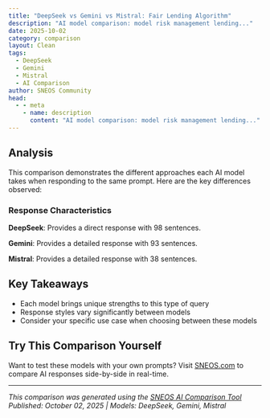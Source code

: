 ```yaml
---
title: "DeepSeek vs Gemini vs Mistral: Fair Lending Algorithm"
description: "AI model comparison: model risk management lending..."
date: 2025-10-02
category: comparison
layout: Clean
tags:
  - DeepSeek
  - Gemini
  - Mistral
  - AI Comparison
author: SNEOS Community
head:
  - - meta
    - name: description
      content: "AI model comparison: model risk management lending..."
---
```


<ChatComparison
  title="DeepSeek vs Gemini vs Mistral: Fair Lending Algorithm"
  prompt="model risk management lending"
  :responses='{
    "DeepSeek": "Of course. This is a critical topic in modern banking and finance. Here is a comprehensive overview of **Model Risk Management (MRM) in Lending**, covering its importance, key components, the lifecycle, and practical examples.\n\n---\n\n### What is Model Risk Management in Lending?\n\n**Model Risk Management (MRM)** is the practice of governing and controlling the risks associated with the use of models. In the context of lending, a **model** is a quantitative method, system, or approach that applies statistical, economic, financial, or machine learning techniques to process input data and generate outputs to inform business decisions.\n\n**Lending Models** are used to make critical decisions such as:\n*   **Credit Scoring:** Approving or denying a loan application.\n*   **Underwriting:** Setting the interest rate, credit limit, or loan terms.\n*   **Portfolio Management:** Estimating expected credit losses (e.g., for CECL/IFRS 9).\n*   **Collections:** Prioritizing accounts for collection efforts.\n*   **Anti-Money Laundering (AML):** Detecting suspicious lending activities.\n\n**Model Risk** is the potential for adverse consequences from decisions based on incorrect or misused model outputs. This can lead to financial loss, poor business decisions, and reputational damage.\n\n---\n\n### Why is MRM Crucial in Lending?\n\nThe stakes in lending are exceptionally high, making robust MRM non-negotiable.\n\n1.  **Financial Loss:** Inaccurate models can lead to:\n    *   **Credit Losses:** Approving bad loans (false positives) or giving overly generous terms to risky borrowers.\n    *   **Opportunity Cost:** Denying good loans (false negatives), losing revenue to competitors.\n    *   **Regulatory Fines:** Breaching capital requirements (e.g., Basel) or accounting standards (e.g., CECL).\n\n2.  **Reputational Damage \u0026 Fair Lending Risk:** Models that are biased or discriminatory, even unintentionally, can violate fair lending laws (e.g., Equal Credit Opportunity Act). This leads to legal action, regulatory sanctions, and severe reputational harm.\n\n3.  **Strategic Missteps:** Basing portfolio strategy on flawed models can lead to over-concentration in risky asset classes or inadequate pricing, threatening the institution\u0027s long-term stability.\n\n4.  **Regulatory Scrutiny:** Regulators (OCC, Fed, CFPB, ECB) have issued strong guidance (e.g., OCC 2011-12, SR 11-7) requiring banks to have a rigorous MRM framework. This is not optional for regulated institutions.\n\n---\n\n### Key Components of a Sound MRM Framework for Lending\n\nA robust MRM framework is built on three pillars:\n\n#### 1. Robust Model Governance\nThis is the \u0022who\u0022 and \u0022how\u0022 of MRM.\n*   **Clear Roles \u0026 Responsibilities:** Defined roles for model owners, developers, validators, and users. A central MRM function or committee oversees the entire process.\n*   **Comprehensive Policies \u0026 Procedures:** Documented standards for model development, validation, implementation, and use.\n*   **Model Inventory:** A centralized repository of all models used in lending, including their purpose, status, and key risk indicators.\n\n#### 2. Thorough Model Development \u0026 Implementation\nThis is the \u0022what\u0022 of the model itself.\n*   **Data Quality:** \u0022Garbage in, garbage out.\u0022 The model is only as good as its data. Processes must ensure data is accurate, complete, and relevant.\n*   **Sound Conceptual Framework:** The model\u0027s theory and design must be economically and statistically sound for its intended use.\n*   **Transparency \u0026 Explainability:** Especially for complex machine learning models (e.g., neural networks), the ability to understand and explain why a model made a certain decision is critical for validation, fairness testing, and customer communication.\n\n#### 3. Rigorous Model Validation\nThis is the independent \u0022challenge\u0022 to ensure the model is sound. It is the cornerstone of MRM and consists of three core elements:\n\n*   **Conceptual Soundness Evaluation:** Assessing the theory and design.\n    *   Does the model make theoretical sense?\n    *   Are the variables chosen appropriate and non-discriminatory?\n    *   Is the methodology (e.g., logistic regression, XGBoost) suitable?\n\n*   **Ongoing Monitoring \u0026 Outcomes Analysis:** Tracking model performance after deployment.\n    *   **Back-testing:** Comparing model predictions (e.g., probability of default) to actual outcomes.\n    *   **Benchmarking:** Comparing the model\u0027s performance to a simpler or alternative model.\n    *   **Monitoring Drift:**\n        *   **Concept Drift:** When the relationship between the input variables and the target outcome changes over time (e.g., a pandemic changes what \u0022predicts\u0022 default).\n        *   **Data Drift:** When the statistical properties of the input data change (e.g., the average applicant\u0027s income shifts).\n\n*   **Process Verification:** Ensuring the model is correctly implemented and operating as intended in the production environment.\n\n---\n\n### The Model Lifecycle in Lending\n\nMRM is not a one-time event but a continuous process.\n\n1.  **Development \u0026 Design:** The model is built and tested by developers.\n2.  **Validation \u0026 Approval:** Independent validators assess the model. The MRM committee approves it for use.\n3.  **Implementation:** The IT/tech team deploys the model into the production system.\n4.  **Ongoing Monitoring:** Model owners and validators continuously track performance metrics.\n5.  **Re-validation \u0026 Decommissioning:** Models are periodically re-validated (annually or after significant changes). Poorly performing or obsolete models are retired.\n\n---\n\n### Practical Examples of Model Risk in Lending\n\n| Lending Model Type | Model Risk Example | Consequence |\n| :--- | :--- | :--- |\n| **Application Scorecard** | The model underestimates the risk of self-employed applicants because its training data was dominated by salaried employees. | **Financial Loss:** Higher-than-expected defaults from self-employed borrowers. **Fair Lending Risk:** Potential for disparate impact on a protected class. |\n| **Behavioral Scorecard** | The model fails to detect a new pattern of early delinquency (concept drift) because it was trained on pre-recession data. | **Financial Loss:** Ineffective collections, leading to higher charge-offs. |\n| **Expected Credit Loss (ECL)** | The model uses an overly optimistic macroeconomic forecast, underestimating future loan losses. | **Regulatory \u0026 Financial:** Inadequate loan loss provisioning, violating accounting standards (CECL/IFRS 9) and misleading investors. |\n| **AML Transaction Monitoring** | The model has a high false-positive rate, flagging too many legitimate transactions. | **Operational Inefficiency:** Overwhelmed investigators miss real money laundering cases. |\n\n### Conclusion\n\nIn today\u0027s data-driven lending environment, models are indispensable. However, they are not infallible. A proactive, comprehensive, and independent **Model Risk Management framework** is not a regulatory burden but a strategic necessity. It protects the financial institution from significant losses, ensures compliance, promotes fair lending, and ultimately supports safe, sound, and profitable lending practices.",
    "Gemini": "Model risk management (MRM) in lending is a critical process for financial institutions to identify, assess, monitor, and control the risks associated with using models to make lending decisions.  These models are used throughout the entire lending lifecycle, from initial loan application to ongoing portfolio management.\n\nHere\u0027s a breakdown of key aspects:\n\n**Why is Model Risk Management Important in Lending?**\n\n*   **Significant Financial Impact:**  Poorly performing models can lead to substantial financial losses through inaccurate credit scoring, inappropriate loan pricing, inadequate loss reserves, and flawed capital planning.\n*   **Reputational Damage:**  Incorrectly used models can result in unfair or discriminatory lending practices, damaging a bank\u0027s reputation.\n*   **Regulatory Scrutiny:**  Banking regulators (e.g., the Federal Reserve, OCC, FDIC) have strict requirements for MRM, as outlined in guidance documents like SR 11-7 (Supervisory Guidance on Model Risk Management).  Failure to comply can lead to regulatory sanctions.\n*   **Complexity of Lending:** Lending involves numerous variables (economic conditions, borrower characteristics, collateral values), making it challenging to create and manage accurate models.\n*   **Bias and Fairness:** Models can inadvertently perpetuate or amplify existing biases in data, resulting in discriminatory lending decisions.\n\n**Key Lending Areas Affected by Model Risk:**\n\n*   **Credit Scoring and Underwriting:** Models used to assess creditworthiness, predict default probability, and determine loan eligibility.\n*   **Loan Pricing:** Models used to set interest rates and fees based on risk profiles.\n*   **Valuation:** Models used to value collateral (e.g., real estate, equipment).\n*   **Stress Testing:** Models used to simulate the impact of adverse economic scenarios on loan portfolios.\n*   **Loss Forecasting:** Models used to predict future loan losses and set appropriate loan loss reserves (Allowance for Credit Losses or ACL).\n*   **Collections and Recovery:** Models used to prioritize collection efforts and optimize recovery strategies.\n*   **Fraud Detection:** Models used to identify potentially fraudulent loan applications or transactions.\n*   **Customer Relationship Management (CRM):** Models used to predict customer behavior (e.g., churn, cross-selling opportunities).\n*   **Capital Planning:** Models used to project capital needs based on loan portfolio risk.\n*   **Anti-Money Laundering (AML):** Models used to detect suspicious activity in lending transactions.\n\n**Components of a Strong Model Risk Management Framework for Lending:**\n\nA robust MRM framework typically includes these key elements:\n\n1.  **Model Definition and Inventory:**\n    *   **Define \u0022Model\u0022:**  A clear definition of what constitutes a \u0022model\u0022 within the organization. Generally, it includes quantitative methods, systems, and approaches that apply statistical, economic, financial, or mathematical theories, techniques, and assumptions to process input data into quantitative estimates.\n    *   **Comprehensive Inventory:**  A complete and up-to-date inventory of all models used in lending, including:\n        *   Model name and purpose\n        *   Model owner and developer\n        *   Data sources\n        *   Model type (e.g., regression, machine learning)\n        *   Validation status\n        *   Risk rating\n\n2.  **Model Governance:**\n    *   **Policies and Procedures:**  Written policies and procedures that outline the MRM framework, roles and responsibilities, and standards for model development, validation, and use.\n    *   **Organizational Structure:**  A clear organizational structure that defines the roles and responsibilities of different teams involved in MRM, including:\n        *   Model Developers\n        *   Model Validators (Independent)\n        *   Model Owners/Users (Business Units)\n        *   MRM Oversight Function\n    *   **Approval Process:**  A formal approval process for new models, model changes, and model retirement.\n\n3.  **Model Development:**\n    *   **Sound Methodologies:**  Use of statistically sound and well-documented methodologies.\n    *   **Data Quality:**  Ensuring the accuracy, completeness, and appropriateness of data used to develop and train models. Data should be representative of the population the model is being applied to.\n    *   **Variable Selection:**  Careful selection of input variables based on theoretical soundness and empirical evidence.  Avoid variables that could lead to unfair or discriminatory outcomes.\n    *   **Model Documentation:**  Comprehensive documentation of the model\u0027s design, development, data sources, assumptions, limitations, and intended use.\n    *   **Training and Testing:**  Rigorous training and testing of the model on independent datasets to assess its performance and identify potential weaknesses.  This should include out-of-time testing and benchmarking.\n    *   **Version Control:** Implement a system to manage different versions of models and track changes.\n\n4.  **Model Validation:**\n    *   **Independence:**  Model validation should be performed by an independent team or individual who is not involved in model development.\n    *   **Scope:**  Validation should cover all aspects of the model, including:\n        *   Conceptual Soundness: Does the model make sense from a business perspective?\n        *   Data Quality:  Is the data used appropriate and accurate?\n        *   Implementation:  Is the model implemented correctly?\n        *   Performance:  Does the model perform as expected? (Accuracy, stability, etc.)\n        *   Outcomes Analysis:  Are the model outcomes reasonable and consistent with expectations?\n    *   **Documentation:**  Comprehensive documentation of the validation process, findings, and recommendations.\n    *   **Benchmarking:** Compare model performance to other models (internal or external) or simpler methods to assess its incremental value.\n    *   **Backtesting:** Assessing the model\u0027s predictive power by comparing its predictions to actual outcomes.\n\n5.  **Model Implementation and Use:**\n    *   **Controlled Implementation:**  Carefully controlled implementation of the model in the production environment.\n    *   **User Training:**  Providing adequate training to users on how to use the model correctly and interpret its results.\n    *   **Usage Guidelines:**  Developing clear usage guidelines that specify the model\u0027s intended use, limitations, and potential risks.\n    *   **Process Controls:**  Implementing process controls to ensure that the model is used as intended and that its outputs are properly interpreted.\n\n6.  **Model Monitoring:**\n    *   **Ongoing Monitoring:**  Continuous monitoring of the model\u0027s performance in the production environment.  This includes tracking key performance indicators (KPIs) and identifying any deviations from expected behavior.\n    *   **Performance Metrics:** Tracking metrics relevant to lending such as:\n        *   Accuracy ratios (e.g. C-Statistic, AUC)\n        *   Concentration ratios (Gini coefficient)\n        *   Stability Measures (Population Stability Index)\n        *   Default rates\n        *   Delinquency rates\n        *   Loss given default (LGD)\n        *   Exposure at default (EAD)\n    *   **Thresholds and Triggers:**  Establishing thresholds and triggers that will initiate further investigation or action if the model\u0027s performance deteriorates.\n    *   **Alerting:**  Implementing an alerting system to notify relevant stakeholders of any potential problems with the model.\n\n7.  **Model Remediation:**\n    *   **Corrective Actions:**  Taking prompt corrective action to address any identified issues with the model.\n    *   **Model Updates:**  Regularly updating the model to reflect changes in the data, business environment, or regulatory requirements.\n    *   **Model Retirement:**  Retiring models that are no longer fit for purpose.\n\n8.  **Documentation and Reporting:**\n    *   **Comprehensive Documentation:**  Maintaining comprehensive documentation of all aspects of the MRM framework, including policies, procedures, models, validations, and monitoring activities.\n    *   **Regular Reporting:**  Providing regular reports to senior management and the board of directors on the status of MRM activities and any significant risks or issues.\n\n9.  **Independent Review:**\n    *   **Periodic Review:**  Conducting periodic independent reviews of the MRM framework to ensure its effectiveness.\n    *   **Regulatory Compliance:**  Ensuring that the MRM framework complies with all applicable regulatory requirements.\n\n**Challenges in Model Risk Management in Lending:**\n\n*   **Data Quality Issues:** Poor data quality can significantly impact model accuracy and reliability.\n*   **Model Complexity:** Complex models can be difficult to understand, validate, and monitor.\n*   **Data Scarcity:**  Limited historical data can make it difficult to develop robust models, especially for new products or markets.\n*   **Changing Economic Conditions:** Models need to be regularly updated to reflect changes in the economic environment.\n*   **Bias and Fairness:** Ensuring that models are not biased and do not discriminate against certain groups of borrowers is a major challenge.\n*   **Machine Learning Models:**  The \u0022black box\u0022 nature of some machine learning models can make them difficult to interpret and validate.\n\n**Best Practices for Model Risk Management in Lending:**\n\n*   **Establish a Strong Governance Framework:**  Define clear roles and responsibilities and establish a formal approval process for models.\n*   **Focus on Data Quality:** Invest in data quality management programs to ensure data accuracy and completeness.\n*   **Use Independent Validation:**  Employ independent validation to challenge model assumptions and assess model performance.\n*   **Implement Robust Monitoring:**  Continuously monitor model performance and establish triggers for corrective action.\n*   **Address Bias and Fairness:**  Actively identify and mitigate potential biases in models and data.\n*   **Stay Current with Regulatory Requirements:**  Monitor regulatory developments and update the MRM framework as needed.\n*   **Invest in Training:**  Provide adequate training to all personnel involved in MRM.\n*   **Document Everything:** Maintain thorough documentation of all aspects of the MRM framework.\n*   **Embrace Technology:** Utilize technology solutions to automate and streamline MRM processes.\n\nBy implementing a strong MRM framework, lending institutions can effectively manage the risks associated with using models and make more informed lending decisions.  This, in turn, can lead to improved financial performance, reduced losses, and enhanced regulatory compliance.\n",
    "Mistral": "Model Risk Management (MRM) in the context of lending is crucial for financial institutions to ensure that the models they use for credit risk assessment, pricing, and portfolio management are accurate, reliable, and compliant with regulatory standards. Here are key aspects of MRM in lending:\n\n### 1. **Model Identification and Inventory**\n   - **Inventory Management:** Maintain a comprehensive inventory of all models used in the lending process, including credit scoring models, pricing models, and portfolio management models.\n   - **Documentation:** Ensure that each model is well-documented, including its purpose, assumptions, data sources, and limitations.\n\n### 2. **Model Development and Validation**\n   - **Development:** Follow a structured process for model development, including data collection, model selection, parameter estimation, and testing.\n   - **Validation:** Conduct independent validation to assess the model\u0027s accuracy, robustness, and compliance with regulatory requirements. This includes back-testing, stress testing, and sensitivity analysis.\n\n### 3. **Model Governance**\n   - **Policies and Procedures:** Establish clear policies and procedures for model development, validation, implementation, and monitoring.\n   - **Roles and Responsibilities:** Define roles and responsibilities for model developers, validators, users, and senior management.\n   - **Oversight:** Ensure that senior management and the board of directors are involved in the oversight of model risk management.\n\n### 4. **Model Monitoring and Performance**\n   - **Ongoing Monitoring:** Continuously monitor model performance to ensure it remains accurate and relevant. This includes tracking key performance indicators (KPIs) and comparing model predictions to actual outcomes.\n   - **Model Updates:** Regularly update models to reflect changes in the market, economic conditions, and regulatory requirements.\n\n### 5. **Risk Assessment and Mitigation**\n   - **Risk Identification:** Identify potential risks associated with each model, such as data quality issues, model mis-specification, and operational risks.\n   - **Risk Mitigation:** Implement controls and mitigation strategies to address identified risks. This may include data quality checks, model recalibration, and enhanced training for model users.\n\n### 6. **Regulatory Compliance**\n   - **Compliance Monitoring:** Ensure that all models comply with relevant regulatory requirements, such as Basel III, IFRS 9, and local banking regulations.\n   - **Reporting:** Maintain comprehensive reporting to regulatory bodies, including documentation of model validation, performance monitoring, and risk mitigation efforts.\n\n### 7. **Technology and Data Management**\n   - **Data Quality:** Ensure that the data used in models is accurate, complete, and timely. Implement data governance practices to manage data quality.\n   - **Technology Infrastructure:** Use robust technology infrastructure to support model development, validation, and monitoring. This includes data storage, processing capabilities, and analytical tools.\n\n### 8. **Training and Awareness**\n   - **Training Programs:** Provide regular training for model developers, validators, and users to ensure they are aware of best practices in model risk management.\n   - **Awareness Campaigns:** Conduct awareness campaigns to educate all stakeholders about the importance of model risk management and their roles in ensuring model integrity.\n\n### 9. **Incident Management**\n   - **Incident Reporting:** Establish a process for reporting and managing incidents related to model failures or performance issues.\n   - **Corrective Actions:** Implement corrective actions to address incidents and prevent recurrence.\n\n### 10. **Continuous Improvement**\n   - **Feedback Loop:** Establish a feedback loop to continuously improve model risk management practices based on lessons learned and emerging best practices.\n   - **Benchmarking:** Benchmark against industry standards and best practices to ensure that the institution\u0027s model risk management framework remains effective and up-to-date.\n\nBy implementing a robust Model Risk Management framework, financial institutions can enhance the reliability and accuracy of their lending models, reduce risks, and ensure compliance with regulatory requirements."
  }'
  published-date="13:38"
/>

## Analysis

This comparison demonstrates the different approaches each AI model takes when responding to the same prompt. Here are the key differences observed:

### Response Characteristics

**DeepSeek**: Provides a direct response with 98 sentences. 

**Gemini**: Provides a detailed response with 93 sentences. 

**Mistral**: Provides a detailed response with 38 sentences. 

## Key Takeaways

- Each model brings unique strengths to this type of query
- Response styles vary significantly between models
- Consider your specific use case when choosing between these models

## Try This Comparison Yourself

Want to test these models with your own prompts? Visit [SNEOS.com](https://sneos.com) to compare AI responses side-by-side in real-time.

---

*This comparison was generated using the [SNEOS AI Comparison Tool](https://sneos.com)*
*Published: October 02, 2025 | Models: DeepSeek, Gemini, Mistral*
